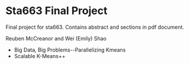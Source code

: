 # Sta663 Final Project
Final project for sta663. Contains abstract and sections in pdf document. 

Reuben McCreanor and Wei (Emily) Shao

- Big Data, Big Problems--Parallelizing Kmeans
- Scalable K-Means++
